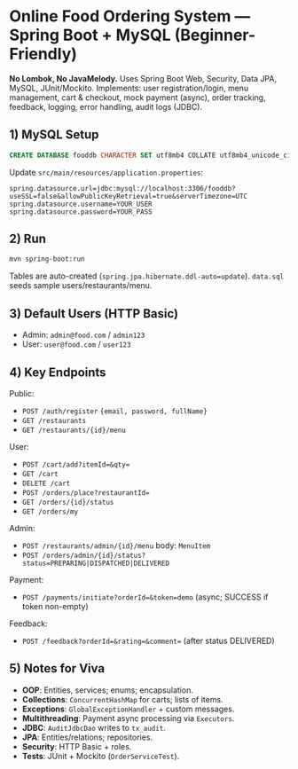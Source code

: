 # Online Food Ordering System — Spring Boot + MySQL (Beginner-Friendly)

**No Lombok, No JavaMelody.** Uses Spring Boot Web, Security, Data JPA, MySQL, JUnit/Mockito.
Implements: user registration/login, menu management, cart & checkout, mock payment (async), order tracking, feedback, logging, error handling, audit logs (JDBC).

## 1) MySQL Setup
```sql
CREATE DATABASE fooddb CHARACTER SET utf8mb4 COLLATE utf8mb4_unicode_ci;
```
Update `src/main/resources/application.properties`:
```
spring.datasource.url=jdbc:mysql://localhost:3306/fooddb?useSSL=false&allowPublicKeyRetrieval=true&serverTimezone=UTC
spring.datasource.username=YOUR_USER
spring.datasource.password=YOUR_PASS
```

## 2) Run
```bash
mvn spring-boot:run
```
Tables are auto-created (`spring.jpa.hibernate.ddl-auto=update`). `data.sql` seeds sample users/restaurants/menu.

## 3) Default Users (HTTP Basic)
- Admin: `admin@food.com` / `admin123`
- User:  `user@food.com`  / `user123`

## 4) Key Endpoints
Public:
- `POST /auth/register` `{email, password, fullName}`
- `GET /restaurants`
- `GET /restaurants/{id}/menu`

User:
- `POST /cart/add?itemId=&qty=`
- `GET /cart`
- `DELETE /cart`
- `POST /orders/place?restaurantId=`
- `GET /orders/{id}/status`
- `GET /orders/my`

Admin:
- `POST /restaurants/admin/{id}/menu` body: `MenuItem`
- `POST /orders/admin/{id}/status?status=PREPARING|DISPATCHED|DELIVERED`

Payment:
- `POST /payments/initiate?orderId=&token=demo` (async; SUCCESS if token non-empty)

Feedback:
- `POST /feedback?orderId=&rating=&comment=` (after status DELIVERED)

## 5) Notes for Viva
- **OOP**: Entities, services; enums; encapsulation.
- **Collections**: `ConcurrentHashMap` for carts; lists of items.
- **Exceptions**: `GlobalExceptionHandler` + custom messages.
- **Multithreading**: Payment async processing via `Executors`.
- **JDBC**: `AuditJdbcDao` writes to `tx_audit`.
- **JPA**: Entities/relations; repositories.
- **Security**: HTTP Basic + roles.
- **Tests**: JUnit + Mockito (`OrderServiceTest`).

